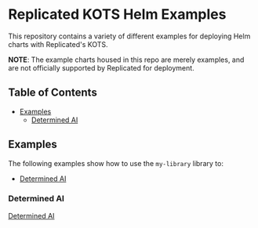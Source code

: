 # Replicated KOTS Helm Examples

This repository contains a variety of different examples for deploying Helm charts with Replicated's KOTS.

**NOTE**: The example charts housed in this repo are merely examples, and are not officially supported by Replicated for deployment. 

## Table of Contents
* [Examples](#examples)
    * [Determined AI](#determined-ai)

## Examples

The following examples show how to use the `my-library` library to:

* [Determined AI](#determined-ai)

### Determined AI

[Determined AI](https://www.determined.ai/)
